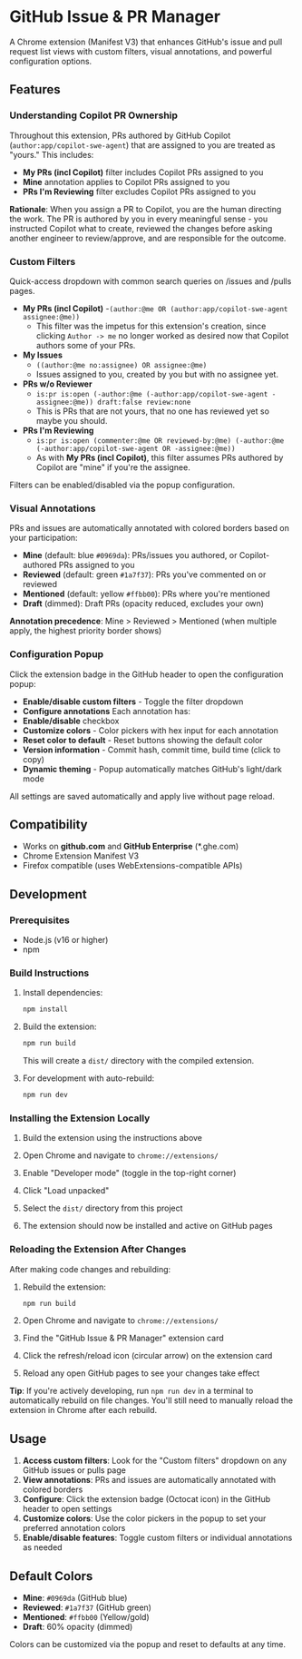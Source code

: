 # GitHub Issue & PR Manager

A Chrome extension (Manifest V3) that enhances GitHub's issue and pull request list views with custom filters, visual annotations, and powerful configuration options.

## Features

### Understanding Copilot PR Ownership

Throughout this extension, PRs authored by GitHub Copilot (`author:app/copilot-swe-agent`) that are assigned to you are treated as "yours." This includes:

- **My PRs (incl Copilot)** filter includes Copilot PRs assigned to you
- **Mine** annotation applies to Copilot PRs assigned to you
- **PRs I'm Reviewing** filter excludes Copilot PRs assigned to you

**Rationale**: When you assign a PR to Copilot, you are the human directing the work. The PR is authored by you in every meaningful sense - you instructed Copilot what to create, reviewed the changes before asking another engineer to review/approve, and are responsible for the outcome.

### Custom Filters

Quick-access dropdown with common search queries on /issues and /pulls pages.

- **My PRs (incl Copilot)**
  -`(author:@me OR (author:app/copilot-swe-agent assignee:@me))`
  - This filter was the impetus for this extension's creation, since clicking `Author -> me` no longer worked as desired now that Copilot authors some of your PRs.
- **My Issues**
  - `((author:@me no:assignee) OR assignee:@me)`
  - Issues assigned to you, created by you but with no assignee yet.
- **PRs w/o Reviewer**
  - `is:pr is:open (-author:@me (-author:app/copilot-swe-agent -assignee:@me)) draft:false review:none`
  - This is PRs that are not yours, that no one has reviewed yet so maybe you should.
- **PRs I'm Reviewing**
  - `is:pr is:open (commenter:@me OR reviewed-by:@me) (-author:@me (-author:app/copilot-swe-agent OR -assignee:@me))`
  - As with **My PRs (incl Copilot)**, this filter assumes PRs authored by Copilot are "mine" if you're the assignee.

Filters can be enabled/disabled via the popup configuration.

### Visual Annotations

PRs and issues are automatically annotated with colored borders based on your participation:

- **Mine** (default: blue `#0969da`): PRs/issues you authored, or Copilot-authored PRs assigned to you
- **Reviewed** (default: green `#1a7f37`): PRs you've commented on or reviewed
- **Mentioned** (default: yellow `#ffbb00`): PRs where you're mentioned
- **Draft** (dimmed): Draft PRs (opacity reduced, excludes your own)

**Annotation precedence**: Mine > Reviewed > Mentioned (when multiple apply, the highest priority border shows)

### Configuration Popup

Click the extension badge in the GitHub header to open the configuration popup:

- **Enable/disable custom filters** - Toggle the filter dropdown
- **Configure annotations** Each annotation has:
 - **Enable/disable** checkbox
  - **Customize colors** - Color pickers with hex input for each annotation
  - **Reset color to default** - Reset buttons showing the default color
- **Version information** - Commit hash, commit time, build time (click to copy)
- **Dynamic theming** - Popup automatically matches GitHub's light/dark mode

All settings are saved automatically and apply live without page reload.

## Compatibility

- Works on **github.com** and **GitHub Enterprise** (*.ghe.com)
- Chrome Extension Manifest V3
- Firefox compatible (uses WebExtensions-compatible APIs)

## Development

### Prerequisites

- Node.js (v16 or higher)
- npm

### Build Instructions

1. Install dependencies:
   ```bash
   npm install
   ```

2. Build the extension:
   ```bash
   npm run build
   ```

   This will create a `dist/` directory with the compiled extension.

3. For development with auto-rebuild:
   ```bash
   npm run dev
   ```

### Installing the Extension Locally

1. Build the extension using the instructions above

2. Open Chrome and navigate to `chrome://extensions/`

3. Enable "Developer mode" (toggle in the top-right corner)

4. Click "Load unpacked"

5. Select the `dist/` directory from this project

6. The extension should now be installed and active on GitHub pages

### Reloading the Extension After Changes

After making code changes and rebuilding:

1. Rebuild the extension:
   ```bash
   npm run build
   ```

2. Open Chrome and navigate to `chrome://extensions/`

3. Find the "GitHub Issue & PR Manager" extension card

4. Click the refresh/reload icon (circular arrow) on the extension card

5. Reload any open GitHub pages to see your changes take effect

**Tip**: If you're actively developing, run `npm run dev` in a terminal to automatically rebuild on file changes. You'll still need to manually reload the extension in Chrome after each rebuild.

## Usage

1. **Access custom filters**: Look for the "Custom filters" dropdown on any GitHub issues or pulls page
2. **View annotations**: PRs and issues are automatically annotated with colored borders
3. **Configure**: Click the extension badge (Octocat icon) in the GitHub header to open settings
4. **Customize colors**: Use the color pickers in the popup to set your preferred annotation colors
5. **Enable/disable features**: Toggle custom filters or individual annotations as needed

## Default Colors

- **Mine**: `#0969da` (GitHub blue)
- **Reviewed**: `#1a7f37` (GitHub green)
- **Mentioned**: `#ffbb00` (Yellow/gold)
- **Draft**: 60% opacity (dimmed)

Colors can be customized via the popup and reset to defaults at any time.
